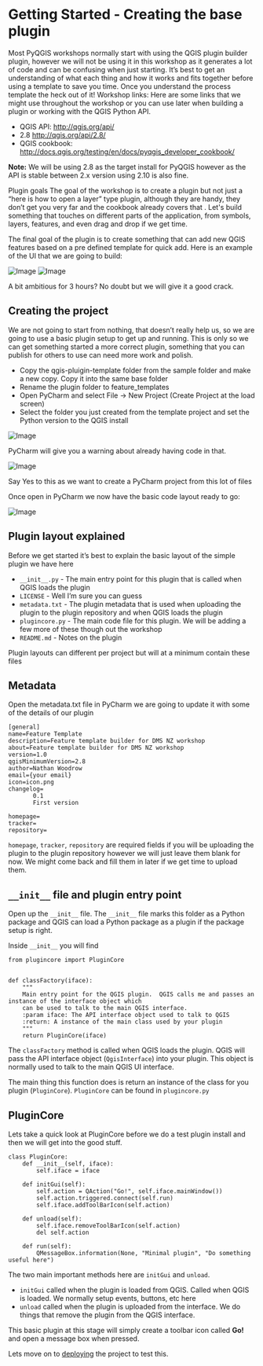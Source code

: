 # Getting Started - Creating the base plugin

Most PyQGIS workshops normally start with using the QGIS plugin builder plugin, however we will not be using it in this workshop as it generates a lot of code and can be confusing when just starting.  It’s best to get an understanding of what each thing and how it works and fits together before using a template to save you time.  Once you understand the process template the heck out of it!
Workshop links:
Here are some links that we might use throughout the workshop or you can use later when building a plugin or working with the QGIS Python API.

- QGIS API: http://qgis.org/api/
- 2.8 http://qgis.org/api/2.8/
- QGIS cookbook: http://docs.qgis.org/testing/en/docs/pyqgis_developer_cookbook/

**Note:** We will be using 2.8 as the target install for PyQGIS however as the API is stable between 2.x version using 2.10 is also fine.

Plugin goals
The goal of the workshop is to create a plugin but not just a “here is how to open a layer” type plugin, although they are handy, they don’t get you very far and the cookbook already covers that .  Let's build something that touches on different parts of the application, from symbols, layers, features, and even drag and drop if we get time.

The final goal of the plugin is to create something that can add new QGIS features based on a pre defined template for quick add.  Here is an example of the UI that we are going to build:


![Image](img/goal1.png)
![Image](img/gaol2.png)


A bit ambitious for 3 hours? No doubt but we will give it a good crack.

## Creating the project

We are not going to start from nothing, that doesn’t really help us, so we are going to use a basic plugin setup to get up and running. 
This is only so we can get something started a more correct plugin, something that you can publish for others to use can need more work and polish.

- Copy the qgis-pluigin-template folder from the sample folder and make a new copy. Copy it into the same base folder
- Rename the plugin folder to feature_templates
- Open PyCharm and select File -> New Project (Create Project at the load screen)
- Select the folder you just created from the template project and set the Python version to the QGIS install

![Image](img/create.png)

PyCharm will give you a warning about already having code in that. 

![Image](img/override.png)


Say Yes to this as we want to create a PyCharm project from this lot of files

Once open in PyCharm we now have the basic code layout ready to go:

![Image](img/project.png)


## Plugin layout explained

Before we get started it’s best to explain the basic layout of the simple plugin we have here


- `__init__.py` - The main entry point for this plugin that is called when QGIS loads the plugin
- `LICENSE` - Well I’m sure you can guess
- `metadata.txt` - The plugin metadata that is used when uploading the plugin to the plugin repository and when QGIS loads the plugin
- `plugincore.py` - The main code file for this plugin.  We will be adding a few more of these though out the workshop
- `README.md` - Notes on the plugin

Plugin layouts can different per project but will at a minimum contain these files

## Metadata

Open the metadata.txt file in PyCharm we are going to update it with some of the details of our plugin

```
[general]
name=Feature Template
description=Feature template builder for DMS NZ workshop
about=Feature template builder for DMS NZ workshop
version=1.0
qgisMinimumVersion=2.8
author=Nathan Woodrow
email={your email}
icon=icon.png
changelog=
       0.1
       First version

homepage=
tracker=
repository=
```

`homepage`, `tracker`, `repository` are required fields if you will be uploading the plugin to the plugin repository
 however we will just leave them blank for now.  We might come back and fill them in later if we get time to upload them.
 
## `__init__` file and plugin entry point
 
Open up the `__init__` file.  The `__init__` file marks this folder as a Python package and QGIS can load a Python package
as a plugin if the package setup is right.

Inside `__init__` you will find

```
from plugincore import PluginCore


def classFactory(iface):
    """
    Main entry point for the QGIS plugin.  QGIS calls me and passes an instance of the interface object which
    can be used to talk to the main QGIS interface.
    :param iface: The API interface object used to talk to QGIS
    :return: A instance of the main class used by your plugin
    """
    return PluginCore(iface)

```

The `classFactory` method is called when QGIS loads the plugin. QGIS will pass the API interface object (`QgisInterface`)
into your plugin. This object is normally used to talk to the main QGIS UI interface.

The main thing this function does is return an instance of the class for you plugin (`PluginCore`).  `PluginCore` can be
found in `plugincore.py`

## PluginCore

Lets take a quick look at PluginCore before we do a test plugin install and then we will get into the good stuff.

```
class PluginCore:
    def __init__(self, iface):
        self.iface = iface

    def initGui(self):
        self.action = QAction("Go!", self.iface.mainWindow())
        self.action.triggered.connect(self.run)
        self.iface.addToolBarIcon(self.action)

    def unload(self):
        self.iface.removeToolBarIcon(self.action)
        del self.action

    def run(self):
        QMessageBox.information(None, "Minimal plugin", "Do something useful here")
``` 

The two main important methods here are `initGui` and `unload`. 

- `initGui` called when the plugin is loaded from QGIS.  Called when QGIS is loaded. We normally setup events, buttons, etc here
- `unload` called when the plugin is uploaded from the interface.  We do things that remove the plugin from the QGIS interface.

This basic plugin at this stage will simply create a toolbar icon called **Go!** and open a message box when pressed.

Lets move on to [deploying](deploy.md) the project to test this.



